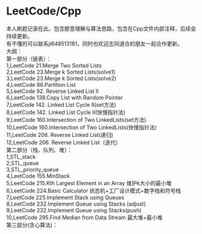 # LeetCode/Cpp
本人刷题记录在此，包含题意理解与算法思路，包含在Cpp文件内部注释，后续会持续更新。   
有不懂的可以联系ji648513181，同时也欢迎志同道合的朋友一起合作更新。      
大纲：  
第一部分（链表）：  
1,LeetCode 21.Merge Two Sorted Lists  
2,LeetCode 23.Merge k Sorted Lists(solve1)  
3,LeetCode 23.Merge k Sorted Lists(solve2)  
4,LeetCode 86.Partition List    
5,LeetCode 92. Reverse Linked List II    
6,LeetCode 138.Copy List with Random Pointer    
7,LeetCode 142. Linked List Cycle II(set方法)    
8,LeetCode 142. Linked List Cycle II(快慢指针法)  
9,LeetCode 160.Intersection of Two LinkedLists(set方法)  
10,LeetCode 160.Intersection of Two LinkedLists(快慢指针法)  
11,LeetCode 206. Reverse Linked List(递归)  
12,LeetCode 206. Reverse Linked List（迭代）  
第二部分（栈、队列、堆）：  
1,STL_stack    
2,STL_queue  
3,STL_priority_queue  
4,LeetCode 155.MinStack  
5,LeetCode 215.Kth Largest Element in an Array 维护k大小的最小堆    
6,LeetCode 224.Basic Calculator  状态机+工厂设计模式+数字栈和符号栈  
7,LeetCode 225.Implement Stack using Queues  
8,LeetCode 232.Implement Queue using Stacks (adjust)  
9,LeetCode 232.Implement Queue using Stacks(push)  
10,LeetCode 295.Find Median from Data Stream  最大堆+最小堆  
第三部分(贪心算法)：


